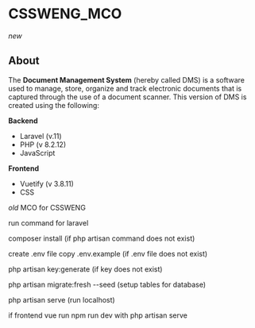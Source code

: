 # CSSWENG_MCO

*new*
## About
The **Document Management System** (hereby called DMS) is a software used to manage, store, organize and track electronic documents that is captured through the use of a document scanner. 
This version of DMS is created using the following:

**Backend**
- Laravel (v.11)
- PHP (v 8.2.12)
- JavaScript

**Frontend**
- Vuetify (v 3.8.11)
- CSS


*old* 
MCO for CSSWENG 

run command for laravel

composer install (if php artisan command does not exist)

create .env file copy .env.example (if .env file does not exist)

php artisan key:generate (if key does not exist)

php artisan migrate:fresh --seed (setup tables for database)

php artisan serve (run localhost)

if frontend vue run npm run dev with php artisan serve
